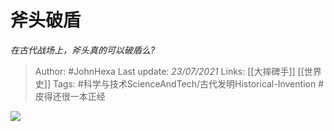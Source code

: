 # 斧头破盾
*在古代战场上，斧头真的可以破盾么?*

> Author: #JohnHexa
Last update: *23/07/2021* 
Links: [[大摔碑手]] [[世界史]]
Tags: #科学与技术ScienceAndTech/古代发明Historical-Invention #皮得还很一本正经 

 
![](https://pic2.zhimg.com/50/v2-f9d3dc83483f3e95c5c7759f53d890c1_hd.jpg?source=1940ef5c)


